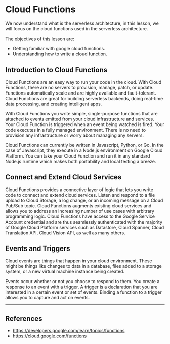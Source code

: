 # Cloud Functions

We now understand what is the serverless architecture, in this lesson, we will focus on the cloud functions used in the serverless architecture.

The objectives of this lesson are:

- Getting familiar with google cloud functions.
- Understanding how to write a cloud function.

## Introduction to Cloud Functions

Cloud Functions are an easy way to run your code in the cloud. With Cloud Functions, there are no servers to provision, manage, patch, or update. Functions automatically scale and are highly available and fault-tolerant. Cloud Functions are great for building serverless backends, doing real-time data processing, and creating intelligent apps.

With Cloud Functions you write simple, single-purpose functions that are attached to events emitted from your cloud infrastructure and services. Your Cloud Function is triggered when an event being watched is fired. Your code executes in a fully managed environment. There is no need to provision any infrastructure or worry about managing any servers.

Cloud Functions can currently be written in Javascript, Python, or Go. In the case of Javascript, they execute in a Node.js environment on Google Cloud Platform. You can take your Cloud Function and run it in any standard Node.js runtime which makes both portability and local testing a breeze.

## Connect and Extend Cloud Services

Cloud Functions provides a connective layer of logic that lets you write code to connect and extend cloud services. Listen and respond to a file upload to Cloud Storage, a log change, or an incoming message on a Cloud Pub/Sub topic. Cloud Functions augments existing cloud services and allows you to address an increasing number of use cases with arbitrary programming logic. Cloud Functions have access to the Google Service Account credential and are thus seamlessly authenticated with the majority of Google Cloud Platform services such as Datastore, Cloud Spanner, Cloud Translation API, Cloud Vision API, as well as many others.

## Events and Triggers

Cloud events are things that happen in your cloud environment. These might be things like changes to data in a database, files added to a storage system, or a new virtual machine instance being created.

Events occur whether or not you choose to respond to them. You create a response to an event with a trigger. A trigger is a declaration that you are interested in a certain event or set of events. Binding a function to a trigger allows you to capture and act on events.

---

## References

- https://developers.google.com/learn/topics/functions
- https://cloud.google.com/functions
